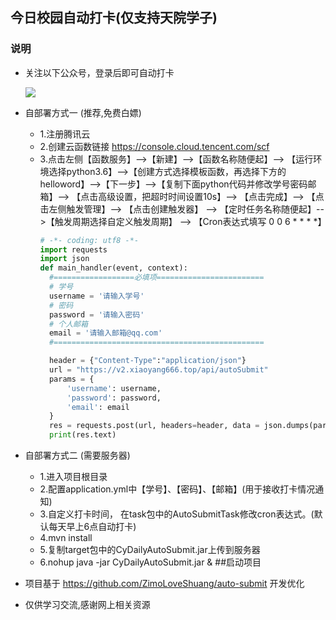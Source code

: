 ## 今日校园自动打卡(仅支持天院学子)
### 说明

- 关注以下公众号，登录后即可自动打卡

    ![](http://wxpusher.zjiecode.com/api/qrcode/Yyf3lsdzT7e9MIouXI0f1CMtuS2Ka9mJiDO8CmrcOSrRL2gT5YzZFNgcfrcsKimz.jpg)

- 自部署方式一 (推荐,免费白嫖)
    * 1.注册腾讯云
    * 2.创建云函数链接 https://console.cloud.tencent.com/scf
    * 3.点击左侧【函数服务】-->【新建】-->【函数名称随便起】--> 【运行环境选择python3.6】-->【创建方式选择模板函数，再选择下方的helloword】-->【下一步】-->【复制下面python代码并修改学号密码邮箱】--> 【点击高级设置，把超时时间设置10s】--> 【点击完成】--> 【点击左侧触发管理】--> 【点击创建触发器】 --> 【定时任务名称随便起】-->【触发周期选择自定义触发周期】 --> 【Cron表达式填写 0 0 6 * * * *】
         ```python
       # -*- coding: utf8 -*-
       import requests
       import json
       def main_handler(event, context):
           #==================必填项========================
           # 学号
           username = '请输入学号'
           # 密码
           password = '请输入密码'
           # 个人邮箱
           email = '请输入邮箱@qq.com'
           #===============================================
       
           header = {"Content-Type":"application/json"}
           url = "https://v2.xiaoyang666.top/api/autoSubmit"
           params = {
               'username': username,
               'password': password,
               'email': email
           }
           res = requests.post(url, headers=header, data = json.dumps(params))
           print(res.text)
         ```
   
- 自部署方式二 (需要服务器)
    * 1.进入项目根目录
    * 2.配置application.yml中【学号】、【密码】、【邮箱】(用于接收打卡情况通知)
    * 3.自定义打卡时间， 在task包中的AutoSubmitTask修改cron表达式。(默认每天早上6点自动打卡)
    * 4.mvn install
    * 5.复制target包中的CyDailyAutoSubmit.jar上传到服务器
    * 6.nohup java -jar CyDailyAutoSubmit.jar &  ##启动项目
    
- 项目基于 https://github.com/ZimoLoveShuang/auto-submit 开发优化

- 仅供学习交流,感谢网上相关资源